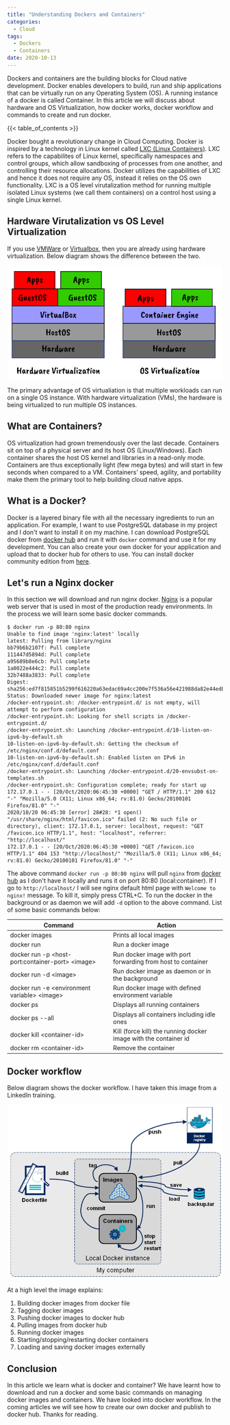 ```yaml
---
title: "Understanding Dockers and Containers"
categories:
  - Cloud
tags:
  - Dockers
  - Containers
date: 2020-10-13
---
```


Dockers and containers are the building blocks for Cloud native development. Docker enables developers to build, run and ship applications that can be virtually run on any Operating System (OS). A running instance of a docker is called Container. In this article we will discuss about hardware and OS Virtualization, how docker works, docker workflow and commands to create and run docker.

{{< table_of_contents >}}

Docker bought a revolutionary change in Cloud Computing. Docker is inspired by a technology in Linux kernel called [LXC (Linux Containers)](https://linuxcontainers.org/). LXC refers to the capabilites of Linux kernel, specifically namespaces and control groups, which allow sandboxing of processes from one another, and controlling their resource allocations. Docker utilizes the capabilities of LXC and hence it does not require any OS, instead it relies on the OS own functionality. LXC is a OS level virutalization method for running multiple isolated Linux systems (we call them containers) on a control host using a single Linux kernel.

## Hardware Virutalization vs OS Level Virtualization
If you use [VMWare](https://www.vmware.com/in.html) or [Virtualbox](https://www.virtualbox.org/), then you are already using hardware virtualization. Below diagram shows the difference between the two.

![Virtualization](/assets/images/blog/virtualization.jpg)

The primary advantage of OS virtualiation is that multiple workloads can run on a single OS instance. With hardware virtualization (VMs), the hardware is being virtualized to run multiple OS instances.


## What are Containers?
OS virtualization had grown tremendously over the last decade. Containers sit on top of a physical server and its host OS (Linux/Windows). Each container shares the host OS kernel and libraries in a read-only mode. Containers are thus exceptionally light (few mega bytes) and will start in few seconds when compared to a VM. Containers’ speed, agility, and portability make them the primary tool to help building cloud native apps.

## What is a Docker?
Docker is a layered binary file with all the necessary ingredients to run an application. For example, I want to use PostgreSQL database in my project and I don't want to install it on my machine. I can download PostgreSQL docker from [docker hub](https://hub.docker.com/_/postgres) and run it with `docker` command and use it for my development. You can also create your own docker for your application and upload that to docker hub for others to use. You can install docker community edition from [here](https://docs.docker.com/get-docker/).

## Let's run a Nginx docker
In this section we will download and run nginx docker. [Nginx](https://www.nginx.com/) is a popular web server that is used in most of the production ready environments. In the process we will learn some basic docker commands.

```shell
$ docker run -p 80:80 nginx
Unable to find image 'nginx:latest' locally
latest: Pulling from library/nginx
bb79b6b2107f: Pull complete 
111447d5894d: Pull complete 
a95689b8e6cb: Pull complete 
1a0022e444c2: Pull complete 
32b7488a3833: Pull complete 
Digest: sha256:ed7f815851b5299f616220a63edac69a4cc200e7f536a56e421988da82e44ed8
Status: Downloaded newer image for nginx:latest
/docker-entrypoint.sh: /docker-entrypoint.d/ is not empty, will attempt to perform configuration
/docker-entrypoint.sh: Looking for shell scripts in /docker-entrypoint.d/
/docker-entrypoint.sh: Launching /docker-entrypoint.d/10-listen-on-ipv6-by-default.sh
10-listen-on-ipv6-by-default.sh: Getting the checksum of /etc/nginx/conf.d/default.conf
10-listen-on-ipv6-by-default.sh: Enabled listen on IPv6 in /etc/nginx/conf.d/default.conf
/docker-entrypoint.sh: Launching /docker-entrypoint.d/20-envsubst-on-templates.sh
/docker-entrypoint.sh: Configuration complete; ready for start up
172.17.0.1 - - [20/Oct/2020:06:45:30 +0000] "GET / HTTP/1.1" 200 612 "-" "Mozilla/5.0 (X11; Linux x86_64; rv:81.0) Gecko/20100101 Firefox/81.0" "-"
2020/10/20 06:45:30 [error] 28#28: *1 open() "/usr/share/nginx/html/favicon.ico" failed (2: No such file or directory), client: 172.17.0.1, server: localhost, request: "GET /favicon.ico HTTP/1.1", host: "localhost", referrer: "http://localhost/"
172.17.0.1 - - [20/Oct/2020:06:45:30 +0000] "GET /favicon.ico HTTP/1.1" 404 153 "http://localhost/" "Mozilla/5.0 (X11; Linux x86_64; rv:81.0) Gecko/20100101 Firefox/81.0" "-"
```

The above command `docker run -p 80:80 nginx` will pull `nginx` from [docker hub](https://hub.docker.com/_/nginx) as I don't have it locally and runs it on port 80:80 (local:container). If I go to `http://localhost/` I will see nginx default html page with `Welcome to nginx!` message. To kill it, simply press CTRL+C. To run the docker in the background or as daemon we will add `-d` option to the above command. List of some basic commands below:


| Command                                         | Action                                         |
|-------------------------------------------------|----------------------|
| docker images                                   | Prints all local images |
| docker run <image>                              | Run a docker image |
| docker run -p &lt;host-port:container-port&gt; &lt;image&gt; | Run docker image with port forwarding from host to container |
| docker run -d &lt;image&gt;                           | Run docker image as daemon or in the background |
| docker run -e &lt;environment variable&gt; &lt;image&gt;    | Run docker image with defined environment variable |
| docker ps                                       | Displays all running containers |
| docker ps --all                                 | Displays all containers including idle ones |
| docker kill &lt;container-id&gt;                      | Kill (force kill) the running docker image with the container id|
| docker rm &lt;container-id&gt;                        | Remove the container |


## Docker workflow
Below diagram shows the docker workflow. I have taken this image from a LinkedIn training.

![Docker Workflow](/assets/images/blog/docker_workflow.jpg)

At a high level the image explains:
1. Building docker images from docker file
2. Tagging docker images
3. Pushing docker images to docker hub
4. Pulling images from docker hub
5. Running docker images
6. Starting/stopping/restarting docker containers
7. Loading and saving docker images externally


## Conclusion
In this article we learn what is docker and container? We have learnt how to download and run a docker and some basic commands on managing docker images and containers. We have looked into docker workflow. In the coming articles we will see how to create our own docker and publish to docker hub. Thanks for reading.

